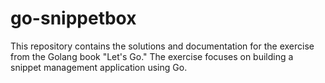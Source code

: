# go-snippetbox
This repository contains the solutions and documentation for the exercise from the Golang book "Let's Go." The exercise focuses on building a snippet management application using Go.